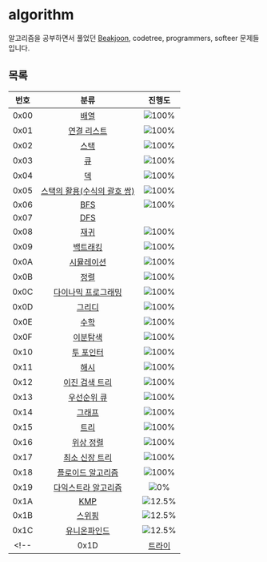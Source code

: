 # algorithm

알고리즘을 공부하면서 풀었던 [Beakjoon](https://guiltless-break-8cc.notion.site/boj?v=bb6f434deb2a4815b882084c62d1975c&pvs=4), codetree, programmers, softeer 문제들 입니다.

## 목록
| 번호 | 분류 | 진행도 |
| :--: | :--: | :--: |
| 0x00 | [배열](0x00_Array/README.md) | ![100%](https://progress-bar.xyz/8/?scale=8&title=progress&width=500&color=babaca&suffix=/8) |
| 0x01 | [연결 리스트](0x01_LinkedList/README.md) | ![100%](https://progress-bar.xyz/3/?scale=3&title=progress&width=500&color=babaca&suffix=/3) |
| 0x02 | [스택](0x02_Stack/README.md) | ![100%](https://progress-bar.xyz/8/?scale=8&title=progress&width=500&color=babaca&suffix=/8) |
| 0x03 | [큐](0x03_Queue/README.md) | ![100%](https://progress-bar.xyz/3/?scale=3&title=progress&width=500&color=babaca&suffix=/3) |
| 0x04 | [덱](0x04_Deque/README.md) | ![100%](https://progress-bar.xyz/4/?scale=4&title=progress&width=500&color=babaca&suffix=/4) |
| 0x05 | [스택의 활용(수식의 괄호 쌍)](0x05_ClosedParenthesis/README.md) | ![100%](https://progress-bar.xyz/5/?scale=5&title=progress&width=500&color=babaca&suffix=/5) |
| 0x06 | [BFS](0x06_BFS/README.md) | ![100%](https://progress-bar.xyz/30/?scale=30&title=progress&width=500&color=babaca&suffix=/30) |
| 0x07 | [DFS](0x07_DFS/README.md) | |
| 0x08 | [재귀](0x08_Recursion/README.md) | ![100%](https://progress-bar.xyz/9/?scale=9&title=progress&width=500&color=babaca&suffix=/9) |
| 0x09 | [백트래킹](0x09_BackTracking/README.md) | ![100%](https://progress-bar.xyz/20/?scale=20&title=progress&width=500&color=babaca&suffix=/20) |
| 0x0A | [시뮬레이션](0x0A_Simulation/README.md) | ![100%](https://progress-bar.xyz/39/?scale=61&title=progress&width=500&color=babaca&suffix=/61) |
| 0x0B | [정렬](0x0B_Sort/README.md) | ![100%](https://progress-bar.xyz/17/?scale=17&title=progress&width=500&color=babaca&suffix=/17) |
| 0x0C | [다이나믹 프로그래밍](0x0C_DP/README.md) | ![100%](https://progress-bar.xyz/33/?scale=44&title=progress&width=500&color=babaca&suffix=/44) |
| 0x0D | [그리디](0x0D_Greedy/README.md) | ![100%](https://progress-bar.xyz/17/?scale=17&title=progress&width=500&color=babaca&suffix=/17) |
| 0x0E | [수학](0x0E_Math/README.md) | ![100%](https://progress-bar.xyz/27/?scale=39&title=progress&width=500&color=babaca&suffix=/39) |
| 0x0F | [이분탐색](0x0F_BinarySearch/README.md) | ![100%](https://progress-bar.xyz/12/?scale=21&title=progress&width=500&color=babaca&suffix=/21) |
| 0x10 | [투 포인터](0x10_TwoPointer) | ![100%](https://progress-bar.xyz/8/?scale=11&title=progress&width=500&color=babaca&suffix=/11) |
| 0x11 | [해시](0x11_Hash/README.md) | ![100%](https://progress-bar.xyz/4/?scale=10&title=progress&width=500&color=babaca&suffix=/10) |
| 0x12 | [이진 검색 트리](0x12_BinarySearchTree/README.md) | ![100%](https://progress-bar.xyz/3/?scale=7&title=progress&width=500&color=babaca&suffix=/7) |
| 0x13 | [우선순위 큐](0x13_PriorityQueue/README.md) | ![100%](https://progress-bar.xyz/8/?scale=8&title=progress&width=500&color=babaca&suffix=/8) |
| 0x14 | [그래프](0x14_Graph/README.md) | ![100%](https://progress-bar.xyz/8/?scale=13&title=progress&width=500&color=babaca&suffix=/13) |
| 0x15 | [트리](0x15_Tree/README.md) | ![100%](https://progress-bar.xyz/7/?scale=13&title=progress&width=500&color=babaca&suffix=/13) |
| 0x16 | [위상 정렬](0x16_TopologicalSort/README.md) | ![100%](https://progress-bar.xyz/4/?scale=7&title=progress&width=500&color=babaca&suffix=/7) |
| 0x17 | [최소 신장 트리](0x17_MinimumSpanningTree/README.md) | ![100%](https://progress-bar.xyz/7/?scale=9&title=progress&width=500&color=babaca&suffix=/9) |
| 0x18 | [플로이드 알고리즘](0x18_FloydWarshall/README.md) | ![100%](https://progress-bar.xyz/4/?scale=15&title=progress&width=500&color=babaca&suffix=/15) |
| 0x19 | [다익스트라 알고리즘](0x19_Dijkstra/README.md) | ![0%](https://progress-bar.xyz/5/?scale=14&title=progress&width=500&color=babaca&suffix=/14) |
| 0x1A | [KMP](0x1A_KMP/README.md) | ![12.5%](https://progress-bar.xyz/4/?scale=8&title=progress&width=500&color=babaca&suffix=/8) |
| 0x1B | [스위핑](0x1B_Sweeping/README.md) | ![12.5%](https://progress-bar.xyz/3/?scale=9&title=progress&width=500&color=babaca&suffix=/9) |
| 0x1C | [유니온파인드](0x1C_UnionFind/README.md) | ![12.5%](https://progress-bar.xyz/2/?scale=9&title=progress&width=500&color=babaca&suffix=/9) |
<!-- | 0x1D | [트라이](0x1B_Trie/README.md) | ![0%](https://progress-bar.xyz/0/?scale=10&title=progress&width=500&color=babaca&prefix=(8/8)&suffix=%25) | -->
